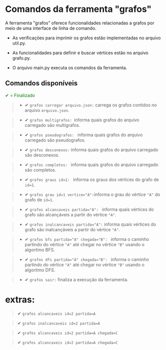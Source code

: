 # Comandos da ferramenta "grafos"

A ferramenta "grafos" oferece funcionalidades relacionadas a grafos por meio de uma interface de linha de comando.

* As verificações para imprimir os grafos estão implementadas no arquivo util.py.

* As funcionalidades para definir e buscar vértices estão no arquivo grafo.py.

* O arquivo main.py executa os comandos da ferramenta.

## Comandos disponíveis

<span style="color:green"> ✔ = Finalizado </span>

> - ✔  `grafos carregar arquivo.json:` carrega os grafos contidos no arquivo `arquivo.json`.

> - ✔  `grafos multigrafos: `informa quais grafos do arquivo carregado são multigrafos.

> - ✔  `grafos pseudografos: ` informa quais grafos do arquivo carregado são pseudografos.

> - ✔  `grafos desconexos:` informa quais grafos do arquivo carregado são desconexos.

> - ✔  `grafos completos: ` informa quais grafos do arquivo carregado são completos.

> - ✔  `grafos graus id=1: ` informa os graus dos vértices do grafo de `id=1`.

> - ✔  `grafos grau id=1 vertice="A":`informa o grau do vértice `"A"` do grafo de `id=1`.

> - ✔  `grafos alcancaveis partida="A": `  informa quais vértices do grafo são alcançáveis a partir do vértice `"A"`.

> - ✔  ` grafos inalcancaveis partida="A": ` informa quais vértices do grafo são inalcançáveis a partir do vértice `"A"`.

> - ✔  `grafos bfs partida="A" chegada="B": ` informa o caminho partindo do vértice `"A"` até chegar no vértice `"B"` usando o algoritmo BFS.

> - ✔  `grafos dfs partida="A" chegada="B": ` informa o caminho partindo do vértice `"A"` até chegar no vértice `"B"` usando o algoritmo DFS.

> - ✔ `grafos sair:` finaliza a execução da ferramenta.


# extras:


> ✔ `grafos alcancaveis id=2 partida=A `

> ✔ `grafos inalcancaveis id=2 partida=A `

> ✔  `grafos alcancaveis id=2 partida=A chegada=C`

> ✔ `grafos alcancaveis id=2 partida=A chegada=C`





